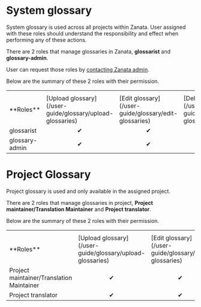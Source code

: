# System glossary

<p>
    System glossary is used across all projects within Zanata. User assigned with these roles should understand the
    responsibility and effect when performing any of these actions.
</p>


There are 2 roles that manage glossaries in Zanata,  **glossarist** and **glossary-admin**.

User can request those roles by [contacting Zanata admin](/user-guide/admin/contact-admin).

Below are the summary of these 2 roles with their permission.
<table>
    <th>
        <tr>
            <td>**Roles**</td>
            <td>[Upload glossary](/user-guide/glossary/upload-glossaries)</td>
            <td>[Edit glossary](/user-guide/glossary/edit-glossaries)</td>
            <td>[Delete glossary](/user-guide/glossary/delete-glossaries)</td>
        </tr>
    </th>
    <tr>
        <td>glossarist</td>
        <td style="text-align:center">&#10004;</td>
        <td style="text-align:center">&#10004;</td>
        <td style="text-align:center">&#10006;</td>
    </tr>
    <tr>
        <td>glossary-admin</td>
        <td style="text-align:center">&#10004;</td>
        <td style="text-align:center">&#10004;</td>
        <td style="text-align:center">&#10004;</td>
    </tr>
</table>

# Project Glossary

Project glossary is used and only available in the assigned project.

There are 2 roles that manage glossaries in project,  **Project maintainer/Translation Maintainer** and **Project translator**.

Below are the summary of these 2 roles with their permission.
<table>
    <th>
        <tr>
            <td>**Roles**</td>
            <td>[Upload glossary](/user-guide/glossary/upload-glossaries)</td>
            <td>[Edit glossary](/user-guide/glossary/edit-glossaries)</td>
            <td>[Delete glossary](/user-guide/glossary/delete-glossaries)</td>
        </tr>
    </th>
    <tr>
        <td>Project maintainer/Translation Maintainer</td>
        <td style="text-align:center">&#10004;</td>
        <td style="text-align:center">&#10004;</td>
        <td style="text-align:center">&#10004;</td>
    </tr>
    <tr>
        <td>Project translator</td>
        <td style="text-align:center">&#10004;</td>
        <td style="text-align:center">&#10004;</td>
        <td style="text-align:center">&#10006;</td>
    </tr>
</table>